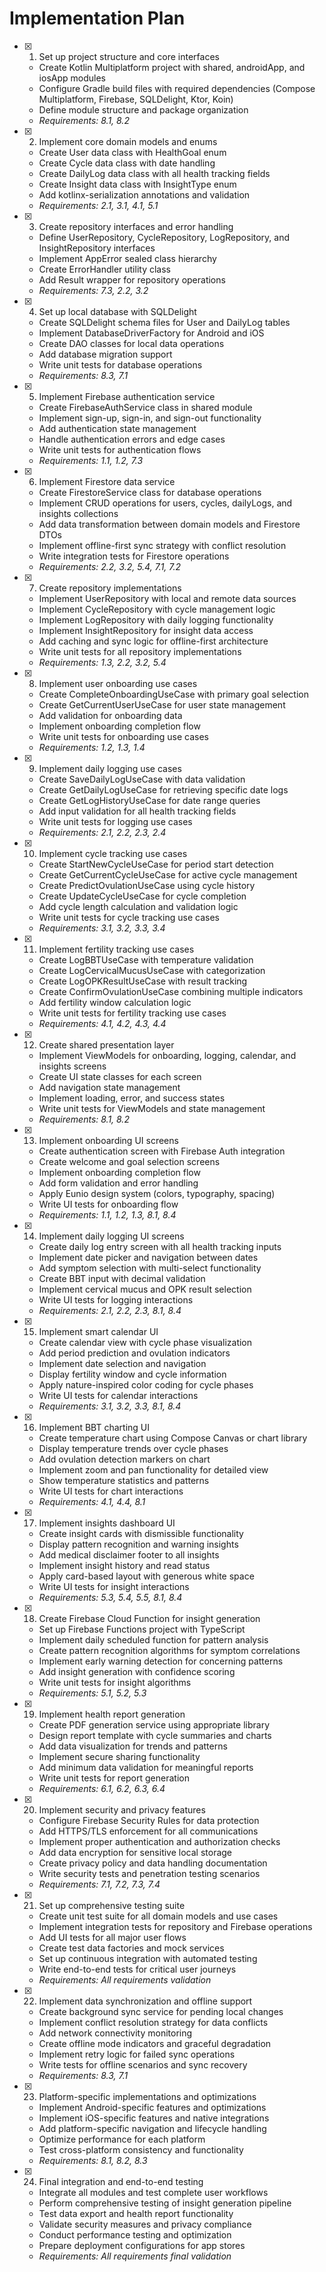# Implementation Plan

- [x] 1. Set up project structure and core interfaces
  - Create Kotlin Multiplatform project with shared, androidApp, and iosApp modules
  - Configure Gradle build files with required dependencies (Compose Multiplatform, Firebase, SQLDelight, Ktor, Koin)
  - Define module structure and package organization
  - _Requirements: 8.1, 8.2_

- [x] 2. Implement core domain models and enums
  - Create User data class with HealthGoal enum
  - Create Cycle data class with date handling
  - Create DailyLog data class with all health tracking fields
  - Create Insight data class with InsightType enum
  - Add kotlinx-serialization annotations and validation
  - _Requirements: 2.1, 3.1, 4.1, 5.1_

- [x] 3. Create repository interfaces and error handling
  - Define UserRepository, CycleRepository, LogRepository, and InsightRepository interfaces
  - Implement AppError sealed class hierarchy
  - Create ErrorHandler utility class
  - Add Result wrapper for repository operations
  - _Requirements: 7.3, 2.2, 3.2_

- [x] 4. Set up local database with SQLDelight
  - Create SQLDelight schema files for User and DailyLog tables
  - Implement DatabaseDriverFactory for Android and iOS
  - Create DAO classes for local data operations
  - Add database migration support
  - Write unit tests for database operations
  - _Requirements: 8.3, 7.1_

- [x] 5. Implement Firebase authentication service
  - Create FirebaseAuthService class in shared module
  - Implement sign-up, sign-in, and sign-out functionality
  - Add authentication state management
  - Handle authentication errors and edge cases
  - Write unit tests for authentication flows
  - _Requirements: 1.1, 1.2, 7.3_

- [x] 6. Implement Firestore data service
  - Create FirestoreService class for database operations
  - Implement CRUD operations for users, cycles, dailyLogs, and insights collections
  - Add data transformation between domain models and Firestore DTOs
  - Implement offline-first sync strategy with conflict resolution
  - Write integration tests for Firestore operations
  - _Requirements: 2.2, 3.2, 5.4, 7.1, 7.2_

- [x] 7. Create repository implementations
  - Implement UserRepository with local and remote data sources
  - Implement CycleRepository with cycle management logic
  - Implement LogRepository with daily logging functionality
  - Implement InsightRepository for insight data access
  - Add caching and sync logic for offline-first architecture
  - Write unit tests for all repository implementations
  - _Requirements: 1.3, 2.2, 3.2, 5.4_

- [x] 8. Implement user onboarding use cases
  - Create CompleteOnboardingUseCase with primary goal selection
  - Create GetCurrentUserUseCase for user state management
  - Add validation for onboarding data
  - Implement onboarding completion flow
  - Write unit tests for onboarding use cases
  - _Requirements: 1.2, 1.3, 1.4_

- [x] 9. Implement daily logging use cases
  - Create SaveDailyLogUseCase with data validation
  - Create GetDailyLogUseCase for retrieving specific date logs
  - Create GetLogHistoryUseCase for date range queries
  - Add input validation for all health tracking fields
  - Write unit tests for logging use cases
  - _Requirements: 2.1, 2.2, 2.3, 2.4_

- [x] 10. Implement cycle tracking use cases
  - Create StartNewCycleUseCase for period start detection
  - Create GetCurrentCycleUseCase for active cycle management
  - Create PredictOvulationUseCase using cycle history
  - Create UpdateCycleUseCase for cycle completion
  - Add cycle length calculation and validation logic
  - Write unit tests for cycle tracking use cases
  - _Requirements: 3.1, 3.2, 3.3, 3.4_

- [x] 11. Implement fertility tracking use cases
  - Create LogBBTUseCase with temperature validation
  - Create LogCervicalMucusUseCase with categorization
  - Create LogOPKResultUseCase with result tracking
  - Create ConfirmOvulationUseCase combining multiple indicators
  - Add fertility window calculation logic
  - Write unit tests for fertility tracking use  cases
  - _Requirements: 4.1, 4.2, 4.3, 4.4_

- [x] 12. Create shared presentation layer
  - Implement ViewModels for onboarding, logging, calendar, and insights screens
  - Create UI state classes for each screen
  - Add navigation state management
  - Implement loading, error, and success states
  - Write unit tests for ViewModels and state management
  - _Requirements: 8.1, 8.2_

- [x] 13. Implement onboarding UI screens
  - Create authentication screen with Firebase Auth integration
  - Create welcome and goal selection screens
  - Implement onboarding completion flow
  - Add form validation and error handling
  - Apply Eunio design system (colors, typography, spacing)
  - Write UI tests for onboarding flow
  - _Requirements: 1.1, 1.2, 1.3, 8.1, 8.4_

- [x] 14. Implement daily logging UI screens
  - Create daily log entry screen with all health tracking inputs
  - Implement date picker and navigation between dates
  - Add symptom selection with multi-select functionality
  - Create BBT input with decimal validation
  - Implement cervical mucus and OPK result selection
  - Write UI tests for logging interactions
  - _Requirements: 2.1, 2.2, 2.3, 8.1, 8.4_

- [x] 15. Implement smart calendar UI
  - Create calendar view with cycle phase visualization
  - Add period prediction and ovulation indicators
  - Implement date selection and navigation
  - Display fertility window and cycle information
  - Apply nature-inspired color coding for cycle phases
  - Write UI tests for calendar interactions
  - _Requirements: 3.1, 3.2, 3.3, 8.1, 8.4_

- [x] 16. Implement BBT charting UI
  - Create temperature chart using Compose Canvas or chart library
  - Display temperature trends over cycle phases
  - Add ovulation detection markers on chart
  - Implement zoom and pan functionality for detailed view
  - Show temperature statistics and patterns
  - Write UI tests for chart interactions
  - _Requirements: 4.1, 4.4, 8.1_

- [x] 17. Implement insights dashboard UI
  - Create insight cards with dismissible functionality
  - Display pattern recognition and warning insights
  - Add medical disclaimer footer to all insights
  - Implement insight history and read status
  - Apply card-based layout with generous white space
  - Write UI tests for insight interactions
  - _Requirements: 5.3, 5.4, 5.5, 8.1, 8.4_

- [x] 18. Create Firebase Cloud Function for insight generation
  - Set up Firebase Functions project with TypeScript
  - Implement daily scheduled function for pattern analysis
  - Create pattern recognition algorithms for symptom correlations
  - Implement early warning detection for concerning patterns
  - Add insight generation with confidence scoring
  - Write unit tests for insight algorithms
  - _Requirements: 5.1, 5.2, 5.3_

- [x] 19. Implement health report generation
  - Create PDF generation service using appropriate library
  - Design report template with cycle summaries and charts
  - Add data visualization for trends and patterns
  - Implement secure sharing functionality
  - Add minimum data validation for meaningful reports
  - Write unit tests for report generation
  - _Requirements: 6.1, 6.2, 6.3, 6.4_

- [x] 20. Implement security and privacy features
  - Configure Firebase Security Rules for data protection
  - Add HTTPS/TLS enforcement for all communications
  - Implement proper authentication and authorization checks
  - Add data encryption for sensitive local storage
  - Create privacy policy and data handling documentation
  - Write security tests and penetration testing scenarios
  - _Requirements: 7.1, 7.2, 7.3, 7.4_

- [x] 21. Set up comprehensive testing suite
  - Create unit test suite for all domain models and use cases
  - Implement integration tests for repository and Firebase operations
  - Add UI tests for all major user flows
  - Create test data factories and mock services
  - Set up continuous integration with automated testing
  - Write end-to-end tests for critical user journeys
  - _Requirements: All requirements validation_

- [x] 22. Implement data synchronization and offline support
  - Create background sync service for pending local changes
  - Implement conflict resolution strategy for data conflicts
  - Add network connectivity monitoring
  - Create offline mode indicators and graceful degradation
  - Implement retry logic for failed sync operations
  - Write tests for offline scenarios and sync recovery
  - _Requirements: 8.3, 7.1_

- [x] 23. Platform-specific implementations and optimizations
  - Implement Android-specific features and optimizations
  - Implement iOS-specific features and native integrations
  - Add platform-specific navigation and lifecycle handling
  - Optimize performance for each platform
  - Test cross-platform consistency and functionality
  - _Requirements: 8.1, 8.2, 8.3_

- [x] 24. Final integration and end-to-end testing
  - Integrate all modules and test complete user workflows
  - Perform comprehensive testing of insight generation pipeline
  - Test data export and health report functionality
  - Validate security measures and privacy compliance
  - Conduct performance testing and optimization
  - Prepare deployment configurations for app stores
  - _Requirements: All requirements final validation_